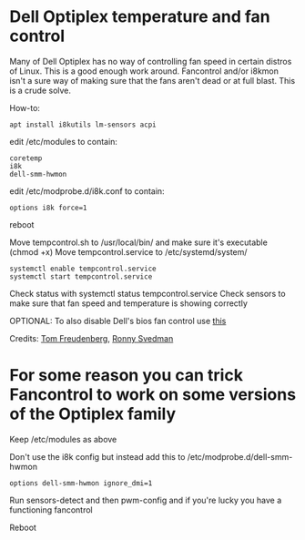 # Dell Optiplex temperature and fan control
Many of Dell Optiplex has no way of controlling fan speed in certain distros of Linux. This is a good enough work around.
Fancontrol and/or i8kmon isn't a sure way of making sure that the fans aren't dead or at full blast. This is a crude solve.

How-to:

```
apt install i8kutils lm-sensors acpi
```

edit /etc/modules to contain:
```
coretemp
i8k
dell-smm-hwmon
```

edit /etc/modprobe.d/i8k.conf to contain:
```
options i8k force=1
```

reboot

Move tempcontrol.sh to /usr/local/bin/ and make sure it's executable (chmod +x)
Move tempcontrol.service to /etc/systemd/system/

```
systemctl enable tempcontrol.service
systemctl start tempcontrol.service
```

Check status with systemctl status tempcontrol.service
Check sensors to make sure that fan speed and temperature is showing correctly

OPTIONAL: To also disable Dell's bios fan control use [this](https://github.com/mews-se/dell-bios-fan-control)

Credits: [Tom Freudenberg](https://github.com/TomFreudenberg), [Ronny Svedman](https://github.com/RonnySvedman)


# For some reason you can trick Fancontrol to work on some versions of the Optiplex family

Keep /etc/modules as above

Don't use the i8k config but instead add this to /etc/modprobe.d/dell-smm-hwmon
```
options dell-smm-hwmon ignore_dmi=1
```

Run sensors-detect and then pwm-config and if you're lucky you have a functioning fancontrol

Reboot
